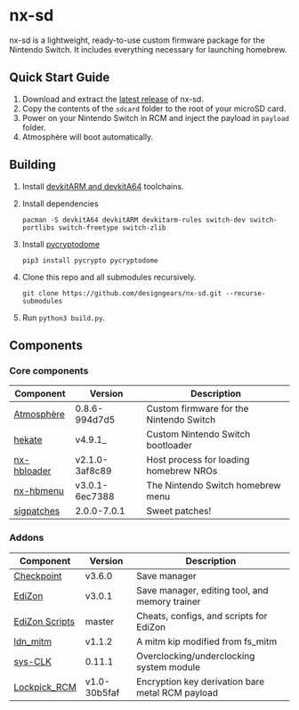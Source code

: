 # nx-sd 

nx-sd is a lightweight, ready-to-use custom firmware package for the Nintendo Switch. It includes everything necessary for launching homebrew.


## Quick Start Guide

1. Download and extract the [latest release](https://github.com/designgears/nx-sd/releases/latest) of nx-sd.
2. Copy the contents of the `sdcard` folder to the root of your microSD card.
3. Power on your Nintendo Switch in RCM and inject the payload in `payload` folder.
4. Atmosphère will boot automatically.

## Building

1. Install [devkitARM and devkitA64](https://devkitpro.org/wiki/Getting_Started) toolchains.
2. Install dependencies

       pacman -S devkitA64 devkitARM devkitarm-rules switch-dev switch-portlibs switch-freetype switch-zlib
   
3. Install [pycryptodome](https://pycryptodome.readthedocs.io/en/latest/)

       pip3 install pycrypto pycryptodome

4. Clone this repo and all submodules recursively.

       git clone https://github.com/designgears/nx-sd.git --recurse-submodules

5. Run `python3 build.py`.

## Components

### Core components

| Component                                                 | Version        | Description |
| --------------------------------------------------------- | -------------- | ----------- |
| [Atmosphère](https://github.com/Atmosphere-NX/Atmosphere) | 0.8.6-994d7d5  | Custom firmware for the Nintendo Switch |
| [hekate](https://github.com/CTCaer/hekate)                | v4.9.1_        | Custom Nintendo Switch bootloader |
| [nx-hbloader](https://github.com/switchbrew/nx-hbloader)  | v2.1.0-3af8c89 | Host process for loading homebrew NROs |
| [nx-hbmenu](https://github.com/switchbrew/nx-hbmenu)      | v3.0.1-6ec7388 | The Nintendo Switch homebrew menu |
| [sigpatches](https://bit.ly/2EYbEHg)                      | 2.0.0-7.0.1    | Sweet patches! |

### Addons

| Component                                                 | Version | Description |
| --------------------------------------------------------- | ------------ | ----------- |
| [Checkpoint](https://github.com/FlagBrew/Checkpoint)      | v3.6.0       | Save manager |
| [EdiZon](https://github.com/WerWolv/EdiZon)               | v3.0.1       | Save manager, editing tool, and memory trainer |
| [EdiZon Scripts](https://bit.ly/2V0kXMt)                  | master       | Cheats, configs, and scripts for EdiZon |
| [ldn_mitm](https://github.com/spacemeowx2/ldn_mitm)       | v1.1.2       | A mitm kip modified from fs_mitm |
| [sys-CLK](https://github.com/retronx-team/sys-clk)        | 0.11.1       | Overclocking/underclocking system module |
| [Lockpick_RCM](https://github.com/shchmue/Lockpick_RCM)   | v1.0-30b5faf | Encryption key derivation bare metal RCM payload |


